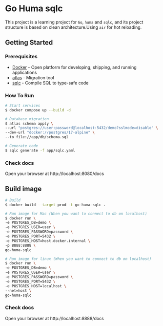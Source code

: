 # Go Huma sqlc

This project is a learning project for `Go`, `huma` and `sqlc`, and its project structure is based on clean architecture.Using `air` for hot reloading.

## Getting Started

### Prerequisites

- [Docker](https://www.docker.com/) - Open platform for developing, shipping, and running applications
- [atlas](https://atlasgo.io/) - Migration tool
- [sqlc](https://sqlc.dev/) - Compile SQL to type-safe code

### How To Run

```sh
# Start services
$ docker compose up --build -d

# Database migration
$ atlas schema apply \
--url "postgres://user:password@localhost:5432/demo?sslmode=disable" \
--dev-url "docker://postgres/17-alpine" \
--to file://app/db/schema.sql

# Generate code
$ sqlc generate -f app/sqlc.yaml
```

### Check docs

Open your browser at http://localhost:8080/docs

## Build image

```sh
# Build
$ docker build --target prod -t go-huma-sqlc .

# Run image for Mac (When you want to connect to db on localhost)
$ docker run \
-e POSTGRES_DB=demo \
-e POSTGRES_USER=user \
-e POSTGRES_PASSWORD=password \
-e POSTGRES_PORT=5432 \
-e POSTGRES_HOST=host.docker.internal \
-p 8888:8888 \
go-huma-sqlc

# Run image for linux (When you want to connect to db on localhost)
$ docker run \
-e POSTGRES_DB=demo \
-e POSTGRES_USER=user \
-e POSTGRES_PASSWORD=password \
-e POSTGRES_PORT=5432 \
-e POSTGRES_HOST=localhost \
--net=host \
go-huma-sqlc
```

### Check docs

Open your browser at http://localhost:8888/docs